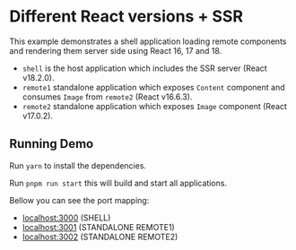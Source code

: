 # Different React versions + SSR

This example demonstrates a shell application loading remote components and rendering them server side using React 16, 17 and 18.

- `shell` is the host application which includes the SSR server (React v18.2.0).
- `remote1` standalone application which exposes `Content` component and consumes `Image` from `remote2` (React v16.6.3).
- `remote2` standalone application which exposes `Image` component (React v17.0.2).

## Running Demo

Run `yarn` to install the dependencies.

Run `pnpm run start` this will build and start all applications.

Bellow you can see the port mapping:

- [localhost:3000](http://localhost:3000/) (SHELL)
- [localhost:3001](http://localhost:3001/) (STANDALONE REMOTE1)
- [localhost:3002](http://localhost:3002/) (STANDALONE REMOTE2)
